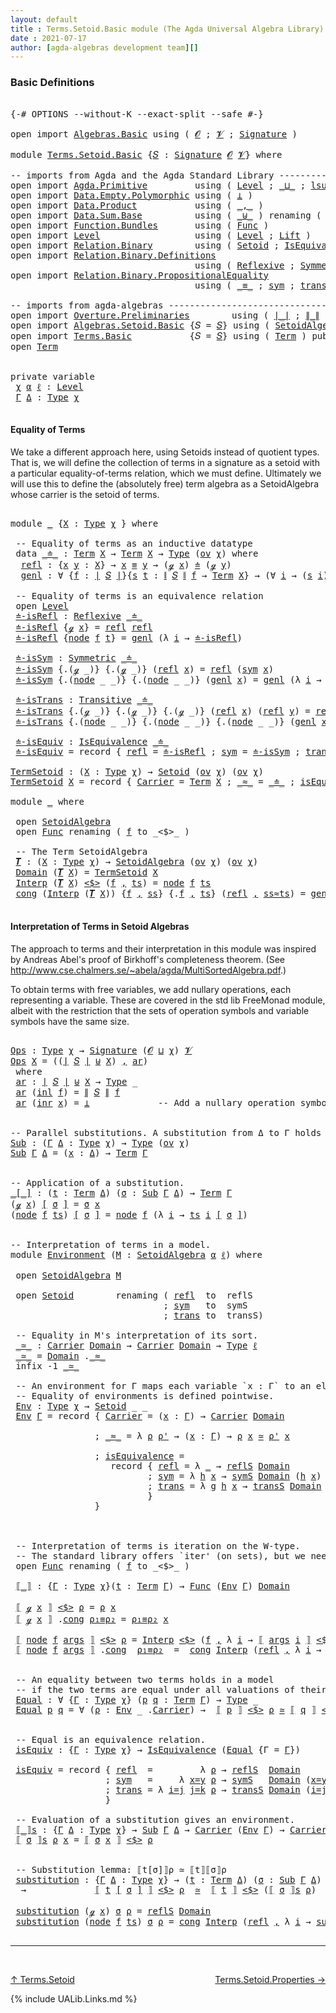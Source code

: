 ```yaml
---
layout: default
title : Terms.Setoid.Basic module (The Agda Universal Algebra Library)
date : 2021-07-17
author: [agda-algebras development team][]
---
```


### <a id="basic-definitions">Basic Definitions</a>

<pre class="Agda">

<a id="225" class="Symbol">{-#</a> <a id="229" class="Keyword">OPTIONS</a> <a id="237" class="Pragma">--without-K</a> <a id="249" class="Pragma">--exact-split</a> <a id="263" class="Pragma">--safe</a> <a id="270" class="Symbol">#-}</a>

<a id="275" class="Keyword">open</a> <a id="280" class="Keyword">import</a> <a id="287" href="Algebras.Basic.html" class="Module">Algebras.Basic</a> <a id="302" class="Keyword">using</a> <a id="308" class="Symbol">(</a> <a id="310" href="Algebras.Basic.html#1155" class="Generalizable">𝓞</a> <a id="312" class="Symbol">;</a> <a id="314" href="Algebras.Basic.html#1157" class="Generalizable">𝓥</a> <a id="316" class="Symbol">;</a> <a id="318" href="Algebras.Basic.html#3581" class="Function">Signature</a> <a id="328" class="Symbol">)</a>

<a id="331" class="Keyword">module</a> <a id="338" href="Terms.Setoid.Basic.html" class="Module">Terms.Setoid.Basic</a> <a id="357" class="Symbol">{</a><a id="358" href="Terms.Setoid.Basic.html#358" class="Bound">𝑆</a> <a id="360" class="Symbol">:</a> <a id="362" href="Algebras.Basic.html#3581" class="Function">Signature</a> <a id="372" href="Algebras.Basic.html#1155" class="Generalizable">𝓞</a> <a id="374" href="Algebras.Basic.html#1157" class="Generalizable">𝓥</a><a id="375" class="Symbol">}</a> <a id="377" class="Keyword">where</a>

<a id="384" class="Comment">-- imports from Agda and the Agda Standard Library -------------------------------------------</a>
<a id="479" class="Keyword">open</a> <a id="484" class="Keyword">import</a> <a id="491" href="Agda.Primitive.html" class="Module">Agda.Primitive</a>         <a id="514" class="Keyword">using</a> <a id="520" class="Symbol">(</a> <a id="522" href="Agda.Primitive.html#597" class="Postulate">Level</a> <a id="528" class="Symbol">;</a> <a id="530" href="Agda.Primitive.html#810" class="Primitive Operator">_⊔_</a> <a id="534" class="Symbol">;</a> <a id="536" href="Agda.Primitive.html#780" class="Primitive">lsuc</a> <a id="541" class="Symbol">)</a> <a id="543" class="Keyword">renaming</a> <a id="552" class="Symbol">(</a> <a id="554" href="Agda.Primitive.html#326" class="Primitive">Set</a> <a id="558" class="Symbol">to</a> <a id="561" class="Primitive">Type</a> <a id="566" class="Symbol">)</a>
<a id="568" class="Keyword">open</a> <a id="573" class="Keyword">import</a> <a id="580" href="Data.Empty.Polymorphic.html" class="Module">Data.Empty.Polymorphic</a> <a id="603" class="Keyword">using</a> <a id="609" class="Symbol">(</a> <a id="611" href="Data.Empty.Polymorphic.html#331" class="Function">⊥</a> <a id="613" class="Symbol">)</a>
<a id="615" class="Keyword">open</a> <a id="620" class="Keyword">import</a> <a id="627" href="Data.Product.html" class="Module">Data.Product</a>           <a id="650" class="Keyword">using</a> <a id="656" class="Symbol">(</a> <a id="658" href="Agda.Builtin.Sigma.html#236" class="InductiveConstructor Operator">_,_</a> <a id="662" class="Symbol">)</a>
<a id="664" class="Keyword">open</a> <a id="669" class="Keyword">import</a> <a id="676" href="Data.Sum.Base.html" class="Module">Data.Sum.Base</a>          <a id="699" class="Keyword">using</a> <a id="705" class="Symbol">(</a> <a id="707" href="Data.Sum.Base.html#734" class="Datatype Operator">_⊎_</a> <a id="711" class="Symbol">)</a> <a id="713" class="Keyword">renaming</a> <a id="722" class="Symbol">(</a> <a id="724" href="Data.Sum.Base.html#784" class="InductiveConstructor">inj₁</a> <a id="729" class="Symbol">to</a> <a id="732" class="InductiveConstructor">inl</a> <a id="736" class="Symbol">;</a> <a id="738" href="Data.Sum.Base.html#809" class="InductiveConstructor">inj₂</a> <a id="743" class="Symbol">to</a> <a id="746" class="InductiveConstructor">inr</a> <a id="750" class="Symbol">)</a>
<a id="752" class="Keyword">open</a> <a id="757" class="Keyword">import</a> <a id="764" href="Function.Bundles.html" class="Module">Function.Bundles</a>       <a id="787" class="Keyword">using</a> <a id="793" class="Symbol">(</a> <a id="795" href="Function.Bundles.html#1868" class="Record">Func</a> <a id="800" class="Symbol">)</a>
<a id="802" class="Keyword">open</a> <a id="807" class="Keyword">import</a> <a id="814" href="Level.html" class="Module">Level</a>                  <a id="837" class="Keyword">using</a> <a id="843" class="Symbol">(</a> <a id="845" href="Agda.Primitive.html#597" class="Postulate">Level</a> <a id="851" class="Symbol">;</a> <a id="853" href="Level.html#400" class="Record">Lift</a> <a id="858" class="Symbol">)</a>
<a id="860" class="Keyword">open</a> <a id="865" class="Keyword">import</a> <a id="872" href="Relation.Binary.html" class="Module">Relation.Binary</a>        <a id="895" class="Keyword">using</a> <a id="901" class="Symbol">(</a> <a id="903" href="Relation.Binary.Bundles.html#1009" class="Record">Setoid</a> <a id="910" class="Symbol">;</a> <a id="912" href="Relation.Binary.Structures.html#1522" class="Record">IsEquivalence</a> <a id="926" class="Symbol">)</a>
<a id="928" class="Keyword">open</a> <a id="933" class="Keyword">import</a> <a id="940" href="Relation.Binary.Definitions.html" class="Module">Relation.Binary.Definitions</a>
                                   <a id="1003" class="Keyword">using</a> <a id="1009" class="Symbol">(</a> <a id="1011" href="Relation.Binary.Definitions.html#1339" class="Function">Reflexive</a> <a id="1021" class="Symbol">;</a> <a id="1023" href="Relation.Binary.Definitions.html#1498" class="Function">Symmetric</a> <a id="1033" class="Symbol">;</a> <a id="1035" href="Relation.Binary.Definitions.html#1978" class="Function">Transitive</a> <a id="1046" class="Symbol">)</a>
<a id="1048" class="Keyword">open</a> <a id="1053" class="Keyword">import</a> <a id="1060" href="Relation.Binary.PropositionalEquality.html" class="Module">Relation.Binary.PropositionalEquality</a>
                                   <a id="1133" class="Keyword">using</a> <a id="1139" class="Symbol">(</a> <a id="1141" href="Agda.Builtin.Equality.html#151" class="Datatype Operator">_≡_</a> <a id="1145" class="Symbol">;</a> <a id="1147" href="Relation.Binary.PropositionalEquality.Core.html#1684" class="Function">sym</a> <a id="1151" class="Symbol">;</a> <a id="1153" href="Relation.Binary.PropositionalEquality.Core.html#1729" class="Function">trans</a> <a id="1159" class="Symbol">;</a> <a id="1161" href="Agda.Builtin.Equality.html#208" class="InductiveConstructor">refl</a> <a id="1166" class="Symbol">)</a>

<a id="1169" class="Comment">-- imports from agda-algebras --------------------------------------------------------------</a>
<a id="1262" class="Keyword">open</a> <a id="1267" class="Keyword">import</a> <a id="1274" href="Overture.Preliminaries.html" class="Module">Overture.Preliminaries</a>        <a id="1304" class="Keyword">using</a> <a id="1310" class="Symbol">(</a> <a id="1312" href="Overture.Preliminaries.html#4245" class="Function Operator">∣_∣</a> <a id="1316" class="Symbol">;</a> <a id="1318" href="Overture.Preliminaries.html#4283" class="Function Operator">∥_∥</a> <a id="1322" class="Symbol">)</a>
<a id="1324" class="Keyword">open</a> <a id="1329" class="Keyword">import</a> <a id="1336" href="Algebras.Setoid.Basic.html" class="Module">Algebras.Setoid.Basic</a> <a id="1358" class="Symbol">{</a><a id="1359" class="Argument">𝑆</a> <a id="1361" class="Symbol">=</a> <a id="1363" href="Terms.Setoid.Basic.html#358" class="Bound">𝑆</a><a id="1364" class="Symbol">}</a> <a id="1366" class="Keyword">using</a> <a id="1372" class="Symbol">(</a> <a id="1374" href="Algebras.Setoid.Basic.html#3276" class="Record">SetoidAlgebra</a> <a id="1388" class="Symbol">;</a> <a id="1390" href="Algebras.Setoid.Basic.html#1209" class="Function">ov</a> <a id="1393" class="Symbol">)</a>
<a id="1395" class="Keyword">open</a> <a id="1400" class="Keyword">import</a> <a id="1407" href="Terms.Basic.html" class="Module">Terms.Basic</a>           <a id="1429" class="Symbol">{</a><a id="1430" class="Argument">𝑆</a> <a id="1432" class="Symbol">=</a> <a id="1434" href="Terms.Setoid.Basic.html#358" class="Bound">𝑆</a><a id="1435" class="Symbol">}</a> <a id="1437" class="Keyword">using</a> <a id="1443" class="Symbol">(</a> <a id="1445" href="Terms.Basic.html#1853" class="Datatype">Term</a> <a id="1450" class="Symbol">)</a> <a id="1452" class="Keyword">public</a>
<a id="1459" class="Keyword">open</a> <a id="1464" href="Terms.Basic.html#1853" class="Module">Term</a>


<a id="1471" class="Keyword">private</a> <a id="1479" class="Keyword">variable</a>
 <a id="1489" href="Terms.Setoid.Basic.html#1489" class="Generalizable">χ</a> <a id="1491" href="Terms.Setoid.Basic.html#1491" class="Generalizable">α</a> <a id="1493" href="Terms.Setoid.Basic.html#1493" class="Generalizable">ℓ</a> <a id="1495" class="Symbol">:</a> <a id="1497" href="Agda.Primitive.html#597" class="Postulate">Level</a>
 <a id="1504" href="Terms.Setoid.Basic.html#1504" class="Generalizable">Γ</a> <a id="1506" href="Terms.Setoid.Basic.html#1506" class="Generalizable">Δ</a> <a id="1508" class="Symbol">:</a> <a id="1510" href="Terms.Setoid.Basic.html#561" class="Primitive">Type</a> <a id="1515" href="Terms.Setoid.Basic.html#1489" class="Generalizable">χ</a>

</pre>


#### <a id="equality-of-terms">Equality of Terms</a>

We take a different approach here, using Setoids instead of quotient types.
That is, we will define the collection of terms in a signature as a setoid
with a particular equality-of-terms relation, which we must define.
Ultimately we will use this to define the (absolutely free) term algebra
as a SetoidAlgebra whose carrier is the setoid of terms.

<pre class="Agda">

<a id="1949" class="Keyword">module</a> <a id="1956" href="Terms.Setoid.Basic.html#1956" class="Module">_</a> <a id="1958" class="Symbol">{</a><a id="1959" href="Terms.Setoid.Basic.html#1959" class="Bound">X</a> <a id="1961" class="Symbol">:</a> <a id="1963" href="Terms.Setoid.Basic.html#561" class="Primitive">Type</a> <a id="1968" href="Terms.Setoid.Basic.html#1489" class="Generalizable">χ</a> <a id="1970" class="Symbol">}</a> <a id="1972" class="Keyword">where</a>

 <a id="1980" class="Comment">-- Equality of terms as an inductive datatype</a>
 <a id="2027" class="Keyword">data</a> <a id="2032" href="Terms.Setoid.Basic.html#2032" class="Datatype Operator">_≐_</a> <a id="2036" class="Symbol">:</a> <a id="2038" href="Terms.Basic.html#1853" class="Datatype">Term</a> <a id="2043" href="Terms.Setoid.Basic.html#1959" class="Bound">X</a> <a id="2045" class="Symbol">→</a> <a id="2047" href="Terms.Basic.html#1853" class="Datatype">Term</a> <a id="2052" href="Terms.Setoid.Basic.html#1959" class="Bound">X</a> <a id="2054" class="Symbol">→</a> <a id="2056" href="Terms.Setoid.Basic.html#561" class="Primitive">Type</a> <a id="2061" class="Symbol">(</a><a id="2062" href="Algebras.Setoid.Basic.html#1209" class="Function">ov</a> <a id="2065" href="Terms.Setoid.Basic.html#1968" class="Bound">χ</a><a id="2066" class="Symbol">)</a> <a id="2068" class="Keyword">where</a>
  <a id="2076" href="Terms.Setoid.Basic.html#2076" class="InductiveConstructor">refl</a> <a id="2081" class="Symbol">:</a> <a id="2083" class="Symbol">{</a><a id="2084" href="Terms.Setoid.Basic.html#2084" class="Bound">x</a> <a id="2086" href="Terms.Setoid.Basic.html#2086" class="Bound">y</a> <a id="2088" class="Symbol">:</a> <a id="2090" href="Terms.Setoid.Basic.html#1959" class="Bound">X</a><a id="2091" class="Symbol">}</a> <a id="2093" class="Symbol">→</a> <a id="2095" href="Terms.Setoid.Basic.html#2084" class="Bound">x</a> <a id="2097" href="Agda.Builtin.Equality.html#151" class="Datatype Operator">≡</a> <a id="2099" href="Terms.Setoid.Basic.html#2086" class="Bound">y</a> <a id="2101" class="Symbol">→</a> <a id="2103" class="Symbol">(</a><a id="2104" href="Terms.Basic.html#1894" class="InductiveConstructor">ℊ</a> <a id="2106" href="Terms.Setoid.Basic.html#2084" class="Bound">x</a><a id="2107" class="Symbol">)</a> <a id="2109" href="Terms.Setoid.Basic.html#2032" class="Datatype Operator">≐</a> <a id="2111" class="Symbol">(</a><a id="2112" href="Terms.Basic.html#1894" class="InductiveConstructor">ℊ</a> <a id="2114" href="Terms.Setoid.Basic.html#2086" class="Bound">y</a><a id="2115" class="Symbol">)</a>
  <a id="2119" href="Terms.Setoid.Basic.html#2119" class="InductiveConstructor">genl</a> <a id="2124" class="Symbol">:</a> <a id="2126" class="Symbol">∀</a> <a id="2128" class="Symbol">{</a><a id="2129" href="Terms.Setoid.Basic.html#2129" class="Bound">f</a> <a id="2131" class="Symbol">:</a> <a id="2133" href="Overture.Preliminaries.html#4245" class="Function Operator">∣</a> <a id="2135" href="Terms.Setoid.Basic.html#358" class="Bound">𝑆</a> <a id="2137" href="Overture.Preliminaries.html#4245" class="Function Operator">∣</a><a id="2138" class="Symbol">}{</a><a id="2140" href="Terms.Setoid.Basic.html#2140" class="Bound">s</a> <a id="2142" href="Terms.Setoid.Basic.html#2142" class="Bound">t</a> <a id="2144" class="Symbol">:</a> <a id="2146" href="Overture.Preliminaries.html#4283" class="Function Operator">∥</a> <a id="2148" href="Terms.Setoid.Basic.html#358" class="Bound">𝑆</a> <a id="2150" href="Overture.Preliminaries.html#4283" class="Function Operator">∥</a> <a id="2152" href="Terms.Setoid.Basic.html#2129" class="Bound">f</a> <a id="2154" class="Symbol">→</a> <a id="2156" href="Terms.Basic.html#1853" class="Datatype">Term</a> <a id="2161" href="Terms.Setoid.Basic.html#1959" class="Bound">X</a><a id="2162" class="Symbol">}</a> <a id="2164" class="Symbol">→</a> <a id="2166" class="Symbol">(∀</a> <a id="2169" href="Terms.Setoid.Basic.html#2169" class="Bound">i</a> <a id="2171" class="Symbol">→</a> <a id="2173" class="Symbol">(</a><a id="2174" href="Terms.Setoid.Basic.html#2140" class="Bound">s</a> <a id="2176" href="Terms.Setoid.Basic.html#2169" class="Bound">i</a><a id="2177" class="Symbol">)</a> <a id="2179" href="Terms.Setoid.Basic.html#2032" class="Datatype Operator">≐</a> <a id="2181" class="Symbol">(</a><a id="2182" href="Terms.Setoid.Basic.html#2142" class="Bound">t</a> <a id="2184" href="Terms.Setoid.Basic.html#2169" class="Bound">i</a><a id="2185" class="Symbol">))</a> <a id="2188" class="Symbol">→</a> <a id="2190" class="Symbol">(</a><a id="2191" href="Terms.Basic.html#1936" class="InductiveConstructor">node</a> <a id="2196" href="Terms.Setoid.Basic.html#2129" class="Bound">f</a> <a id="2198" href="Terms.Setoid.Basic.html#2140" class="Bound">s</a><a id="2199" class="Symbol">)</a> <a id="2201" href="Terms.Setoid.Basic.html#2032" class="Datatype Operator">≐</a> <a id="2203" class="Symbol">(</a><a id="2204" href="Terms.Basic.html#1936" class="InductiveConstructor">node</a> <a id="2209" href="Terms.Setoid.Basic.html#2129" class="Bound">f</a> <a id="2211" href="Terms.Setoid.Basic.html#2142" class="Bound">t</a><a id="2212" class="Symbol">)</a>

 <a id="2216" class="Comment">-- Equality of terms is an equivalence relation</a>
 <a id="2265" class="Keyword">open</a> <a id="2270" href="Level.html" class="Module">Level</a>
 <a id="2277" href="Terms.Setoid.Basic.html#2277" class="Function">≐-isRefl</a> <a id="2286" class="Symbol">:</a> <a id="2288" href="Relation.Binary.Definitions.html#1339" class="Function">Reflexive</a> <a id="2298" href="Terms.Setoid.Basic.html#2032" class="Datatype Operator">_≐_</a>
 <a id="2303" href="Terms.Setoid.Basic.html#2277" class="Function">≐-isRefl</a> <a id="2312" class="Symbol">{</a><a id="2313" href="Terms.Basic.html#1894" class="InductiveConstructor">ℊ</a> <a id="2315" href="Terms.Setoid.Basic.html#2315" class="Bound">x</a><a id="2316" class="Symbol">}</a> <a id="2318" class="Symbol">=</a> <a id="2320" href="Terms.Setoid.Basic.html#2076" class="InductiveConstructor">refl</a> <a id="2325" href="Agda.Builtin.Equality.html#208" class="InductiveConstructor">refl</a>
 <a id="2331" href="Terms.Setoid.Basic.html#2277" class="Function">≐-isRefl</a> <a id="2340" class="Symbol">{</a><a id="2341" href="Terms.Basic.html#1936" class="InductiveConstructor">node</a> <a id="2346" href="Terms.Setoid.Basic.html#2346" class="Bound">f</a> <a id="2348" href="Terms.Setoid.Basic.html#2348" class="Bound">t</a><a id="2349" class="Symbol">}</a> <a id="2351" class="Symbol">=</a> <a id="2353" href="Terms.Setoid.Basic.html#2119" class="InductiveConstructor">genl</a> <a id="2358" class="Symbol">(λ</a> <a id="2361" href="Terms.Setoid.Basic.html#2361" class="Bound">i</a> <a id="2363" class="Symbol">→</a> <a id="2365" href="Terms.Setoid.Basic.html#2277" class="Function">≐-isRefl</a><a id="2373" class="Symbol">)</a>

 <a id="2377" href="Terms.Setoid.Basic.html#2377" class="Function">≐-isSym</a> <a id="2385" class="Symbol">:</a> <a id="2387" href="Relation.Binary.Definitions.html#1498" class="Function">Symmetric</a> <a id="2397" href="Terms.Setoid.Basic.html#2032" class="Datatype Operator">_≐_</a>
 <a id="2402" href="Terms.Setoid.Basic.html#2377" class="Function">≐-isSym</a> <a id="2410" class="Symbol">{</a><a id="2411" class="DottedPattern Symbol">.(</a><a id="2413" href="Terms.Basic.html#1894" class="DottedPattern InductiveConstructor">ℊ</a> <a id="2415" class="DottedPattern Symbol">_)</a><a id="2417" class="Symbol">}</a> <a id="2419" class="Symbol">{</a><a id="2420" class="DottedPattern Symbol">.(</a><a id="2422" href="Terms.Basic.html#1894" class="DottedPattern InductiveConstructor">ℊ</a> <a id="2424" class="DottedPattern Symbol">_)</a><a id="2426" class="Symbol">}</a> <a id="2428" class="Symbol">(</a><a id="2429" href="Terms.Setoid.Basic.html#2076" class="InductiveConstructor">refl</a> <a id="2434" href="Terms.Setoid.Basic.html#2434" class="Bound">x</a><a id="2435" class="Symbol">)</a> <a id="2437" class="Symbol">=</a> <a id="2439" href="Terms.Setoid.Basic.html#2076" class="InductiveConstructor">refl</a> <a id="2444" class="Symbol">(</a><a id="2445" href="Relation.Binary.PropositionalEquality.Core.html#1684" class="Function">sym</a> <a id="2449" href="Terms.Setoid.Basic.html#2434" class="Bound">x</a><a id="2450" class="Symbol">)</a>
 <a id="2453" href="Terms.Setoid.Basic.html#2377" class="Function">≐-isSym</a> <a id="2461" class="Symbol">{</a><a id="2462" class="DottedPattern Symbol">.(</a><a id="2464" href="Terms.Basic.html#1936" class="DottedPattern InductiveConstructor">node</a> <a id="2469" class="DottedPattern Symbol">_</a> <a id="2471" class="DottedPattern Symbol">_)</a><a id="2473" class="Symbol">}</a> <a id="2475" class="Symbol">{</a><a id="2476" class="DottedPattern Symbol">.(</a><a id="2478" href="Terms.Basic.html#1936" class="DottedPattern InductiveConstructor">node</a> <a id="2483" class="DottedPattern Symbol">_</a> <a id="2485" class="DottedPattern Symbol">_)</a><a id="2487" class="Symbol">}</a> <a id="2489" class="Symbol">(</a><a id="2490" href="Terms.Setoid.Basic.html#2119" class="InductiveConstructor">genl</a> <a id="2495" href="Terms.Setoid.Basic.html#2495" class="Bound">x</a><a id="2496" class="Symbol">)</a> <a id="2498" class="Symbol">=</a> <a id="2500" href="Terms.Setoid.Basic.html#2119" class="InductiveConstructor">genl</a> <a id="2505" class="Symbol">(λ</a> <a id="2508" href="Terms.Setoid.Basic.html#2508" class="Bound">i</a> <a id="2510" class="Symbol">→</a> <a id="2512" href="Terms.Setoid.Basic.html#2377" class="Function">≐-isSym</a> <a id="2520" class="Symbol">(</a><a id="2521" href="Terms.Setoid.Basic.html#2495" class="Bound">x</a> <a id="2523" href="Terms.Setoid.Basic.html#2508" class="Bound">i</a><a id="2524" class="Symbol">))</a>

 <a id="2529" href="Terms.Setoid.Basic.html#2529" class="Function">≐-isTrans</a> <a id="2539" class="Symbol">:</a> <a id="2541" href="Relation.Binary.Definitions.html#1978" class="Function">Transitive</a> <a id="2552" href="Terms.Setoid.Basic.html#2032" class="Datatype Operator">_≐_</a>
 <a id="2557" href="Terms.Setoid.Basic.html#2529" class="Function">≐-isTrans</a> <a id="2567" class="Symbol">{</a><a id="2568" class="DottedPattern Symbol">.(</a><a id="2570" href="Terms.Basic.html#1894" class="DottedPattern InductiveConstructor">ℊ</a> <a id="2572" class="DottedPattern Symbol">_)</a><a id="2574" class="Symbol">}</a> <a id="2576" class="Symbol">{</a><a id="2577" class="DottedPattern Symbol">.(</a><a id="2579" href="Terms.Basic.html#1894" class="DottedPattern InductiveConstructor">ℊ</a> <a id="2581" class="DottedPattern Symbol">_)</a><a id="2583" class="Symbol">}</a> <a id="2585" class="Symbol">{</a><a id="2586" class="DottedPattern Symbol">.(</a><a id="2588" href="Terms.Basic.html#1894" class="DottedPattern InductiveConstructor">ℊ</a> <a id="2590" class="DottedPattern Symbol">_)</a><a id="2592" class="Symbol">}</a> <a id="2594" class="Symbol">(</a><a id="2595" href="Terms.Setoid.Basic.html#2076" class="InductiveConstructor">refl</a> <a id="2600" href="Terms.Setoid.Basic.html#2600" class="Bound">x</a><a id="2601" class="Symbol">)</a> <a id="2603" class="Symbol">(</a><a id="2604" href="Terms.Setoid.Basic.html#2076" class="InductiveConstructor">refl</a> <a id="2609" href="Terms.Setoid.Basic.html#2609" class="Bound">y</a><a id="2610" class="Symbol">)</a> <a id="2612" class="Symbol">=</a> <a id="2614" href="Terms.Setoid.Basic.html#2076" class="InductiveConstructor">refl</a> <a id="2619" class="Symbol">(</a><a id="2620" href="Relation.Binary.PropositionalEquality.Core.html#1729" class="Function">trans</a> <a id="2626" href="Terms.Setoid.Basic.html#2600" class="Bound">x</a> <a id="2628" href="Terms.Setoid.Basic.html#2609" class="Bound">y</a><a id="2629" class="Symbol">)</a>
 <a id="2632" href="Terms.Setoid.Basic.html#2529" class="Function">≐-isTrans</a> <a id="2642" class="Symbol">{</a><a id="2643" class="DottedPattern Symbol">.(</a><a id="2645" href="Terms.Basic.html#1936" class="DottedPattern InductiveConstructor">node</a> <a id="2650" class="DottedPattern Symbol">_</a> <a id="2652" class="DottedPattern Symbol">_)</a><a id="2654" class="Symbol">}</a> <a id="2656" class="Symbol">{</a><a id="2657" class="DottedPattern Symbol">.(</a><a id="2659" href="Terms.Basic.html#1936" class="DottedPattern InductiveConstructor">node</a> <a id="2664" class="DottedPattern Symbol">_</a> <a id="2666" class="DottedPattern Symbol">_)</a><a id="2668" class="Symbol">}</a> <a id="2670" class="Symbol">{</a><a id="2671" class="DottedPattern Symbol">.(</a><a id="2673" href="Terms.Basic.html#1936" class="DottedPattern InductiveConstructor">node</a> <a id="2678" class="DottedPattern Symbol">_</a> <a id="2680" class="DottedPattern Symbol">_)</a><a id="2682" class="Symbol">}</a> <a id="2684" class="Symbol">(</a><a id="2685" href="Terms.Setoid.Basic.html#2119" class="InductiveConstructor">genl</a> <a id="2690" href="Terms.Setoid.Basic.html#2690" class="Bound">x</a><a id="2691" class="Symbol">)</a> <a id="2693" class="Symbol">(</a><a id="2694" href="Terms.Setoid.Basic.html#2119" class="InductiveConstructor">genl</a> <a id="2699" href="Terms.Setoid.Basic.html#2699" class="Bound">y</a><a id="2700" class="Symbol">)</a> <a id="2702" class="Symbol">=</a> <a id="2704" href="Terms.Setoid.Basic.html#2119" class="InductiveConstructor">genl</a> <a id="2709" class="Symbol">(λ</a> <a id="2712" href="Terms.Setoid.Basic.html#2712" class="Bound">i</a> <a id="2714" class="Symbol">→</a> <a id="2716" href="Terms.Setoid.Basic.html#2529" class="Function">≐-isTrans</a> <a id="2726" class="Symbol">(</a><a id="2727" href="Terms.Setoid.Basic.html#2690" class="Bound">x</a> <a id="2729" href="Terms.Setoid.Basic.html#2712" class="Bound">i</a><a id="2730" class="Symbol">)</a> <a id="2732" class="Symbol">(</a><a id="2733" href="Terms.Setoid.Basic.html#2699" class="Bound">y</a> <a id="2735" href="Terms.Setoid.Basic.html#2712" class="Bound">i</a><a id="2736" class="Symbol">))</a>

 <a id="2741" href="Terms.Setoid.Basic.html#2741" class="Function">≐-isEquiv</a> <a id="2751" class="Symbol">:</a> <a id="2753" href="Relation.Binary.Structures.html#1522" class="Record">IsEquivalence</a> <a id="2767" href="Terms.Setoid.Basic.html#2032" class="Datatype Operator">_≐_</a>
 <a id="2772" href="Terms.Setoid.Basic.html#2741" class="Function">≐-isEquiv</a> <a id="2782" class="Symbol">=</a> <a id="2784" class="Keyword">record</a> <a id="2791" class="Symbol">{</a> <a id="2793" href="Relation.Binary.Structures.html#1568" class="Field">refl</a> <a id="2798" class="Symbol">=</a> <a id="2800" href="Terms.Setoid.Basic.html#2277" class="Function">≐-isRefl</a> <a id="2809" class="Symbol">;</a> <a id="2811" href="Relation.Binary.Structures.html#1594" class="Field">sym</a> <a id="2815" class="Symbol">=</a> <a id="2817" href="Terms.Setoid.Basic.html#2377" class="Function">≐-isSym</a> <a id="2825" class="Symbol">;</a> <a id="2827" href="Relation.Binary.Structures.html#1620" class="Field">trans</a> <a id="2833" class="Symbol">=</a> <a id="2835" href="Terms.Setoid.Basic.html#2529" class="Function">≐-isTrans</a> <a id="2845" class="Symbol">}</a>

<a id="TermSetoid"></a><a id="2848" href="Terms.Setoid.Basic.html#2848" class="Function">TermSetoid</a> <a id="2859" class="Symbol">:</a> <a id="2861" class="Symbol">(</a><a id="2862" href="Terms.Setoid.Basic.html#2862" class="Bound">X</a> <a id="2864" class="Symbol">:</a> <a id="2866" href="Terms.Setoid.Basic.html#561" class="Primitive">Type</a> <a id="2871" href="Terms.Setoid.Basic.html#1489" class="Generalizable">χ</a><a id="2872" class="Symbol">)</a> <a id="2874" class="Symbol">→</a> <a id="2876" href="Relation.Binary.Bundles.html#1009" class="Record">Setoid</a> <a id="2883" class="Symbol">(</a><a id="2884" href="Algebras.Setoid.Basic.html#1209" class="Function">ov</a> <a id="2887" href="Terms.Setoid.Basic.html#1489" class="Generalizable">χ</a><a id="2888" class="Symbol">)</a> <a id="2890" class="Symbol">(</a><a id="2891" href="Algebras.Setoid.Basic.html#1209" class="Function">ov</a> <a id="2894" href="Terms.Setoid.Basic.html#1489" class="Generalizable">χ</a><a id="2895" class="Symbol">)</a>
<a id="2897" href="Terms.Setoid.Basic.html#2848" class="Function">TermSetoid</a> <a id="2908" href="Terms.Setoid.Basic.html#2908" class="Bound">X</a> <a id="2910" class="Symbol">=</a> <a id="2912" class="Keyword">record</a> <a id="2919" class="Symbol">{</a> <a id="2921" href="Relation.Binary.Bundles.html#1072" class="Field">Carrier</a> <a id="2929" class="Symbol">=</a> <a id="2931" href="Terms.Basic.html#1853" class="Datatype">Term</a> <a id="2936" href="Terms.Setoid.Basic.html#2908" class="Bound">X</a> <a id="2938" class="Symbol">;</a> <a id="2940" href="Relation.Binary.Bundles.html#1098" class="Field Operator">_≈_</a> <a id="2944" class="Symbol">=</a> <a id="2946" href="Terms.Setoid.Basic.html#2032" class="Datatype Operator">_≐_</a> <a id="2950" class="Symbol">;</a> <a id="2952" href="Relation.Binary.Bundles.html#1132" class="Field">isEquivalence</a> <a id="2966" class="Symbol">=</a> <a id="2968" href="Terms.Setoid.Basic.html#2741" class="Function">≐-isEquiv</a> <a id="2978" class="Symbol">}</a>

<a id="2981" class="Keyword">module</a> <a id="2988" href="Terms.Setoid.Basic.html#2988" class="Module">_</a> <a id="2990" class="Keyword">where</a>

 <a id="2998" class="Keyword">open</a> <a id="3003" href="Algebras.Setoid.Basic.html#3276" class="Module">SetoidAlgebra</a>
 <a id="3018" class="Keyword">open</a> <a id="3023" href="Function.Bundles.html#1868" class="Module">Func</a> <a id="3028" class="Keyword">renaming</a> <a id="3037" class="Symbol">(</a> <a id="3039" href="Function.Bundles.html#1919" class="Field">f</a> <a id="3041" class="Symbol">to</a> <a id="3044" class="Field">_&lt;$&gt;_</a> <a id="3050" class="Symbol">)</a>

 <a id="3054" class="Comment">-- The Term SetoidAlgebra</a>
 <a id="3081" href="Terms.Setoid.Basic.html#3081" class="Function">𝑻</a> <a id="3083" class="Symbol">:</a> <a id="3085" class="Symbol">(</a><a id="3086" href="Terms.Setoid.Basic.html#3086" class="Bound">X</a> <a id="3088" class="Symbol">:</a> <a id="3090" href="Terms.Setoid.Basic.html#561" class="Primitive">Type</a> <a id="3095" href="Terms.Setoid.Basic.html#1489" class="Generalizable">χ</a><a id="3096" class="Symbol">)</a> <a id="3098" class="Symbol">→</a> <a id="3100" href="Algebras.Setoid.Basic.html#3276" class="Record">SetoidAlgebra</a> <a id="3114" class="Symbol">(</a><a id="3115" href="Algebras.Setoid.Basic.html#1209" class="Function">ov</a> <a id="3118" href="Terms.Setoid.Basic.html#1489" class="Generalizable">χ</a><a id="3119" class="Symbol">)</a> <a id="3121" class="Symbol">(</a><a id="3122" href="Algebras.Setoid.Basic.html#1209" class="Function">ov</a> <a id="3125" href="Terms.Setoid.Basic.html#1489" class="Generalizable">χ</a><a id="3126" class="Symbol">)</a>
 <a id="3129" href="Algebras.Setoid.Basic.html#3342" class="Field">Domain</a> <a id="3136" class="Symbol">(</a><a id="3137" href="Terms.Setoid.Basic.html#3081" class="Function">𝑻</a> <a id="3139" href="Terms.Setoid.Basic.html#3139" class="Bound">X</a><a id="3140" class="Symbol">)</a> <a id="3142" class="Symbol">=</a> <a id="3144" href="Terms.Setoid.Basic.html#2848" class="Function">TermSetoid</a> <a id="3155" href="Terms.Setoid.Basic.html#3139" class="Bound">X</a>
 <a id="3158" href="Algebras.Setoid.Basic.html#3366" class="Field">Interp</a> <a id="3165" class="Symbol">(</a><a id="3166" href="Terms.Setoid.Basic.html#3081" class="Function">𝑻</a> <a id="3168" href="Terms.Setoid.Basic.html#3168" class="Bound">X</a><a id="3169" class="Symbol">)</a> <a id="3171" href="Terms.Setoid.Basic.html#3044" class="Field Operator">&lt;$&gt;</a> <a id="3175" class="Symbol">(</a><a id="3176" href="Terms.Setoid.Basic.html#3176" class="Bound">f</a> <a id="3178" href="Agda.Builtin.Sigma.html#236" class="InductiveConstructor Operator">,</a> <a id="3180" href="Terms.Setoid.Basic.html#3180" class="Bound">ts</a><a id="3182" class="Symbol">)</a> <a id="3184" class="Symbol">=</a> <a id="3186" href="Terms.Basic.html#1936" class="InductiveConstructor">node</a> <a id="3191" href="Terms.Setoid.Basic.html#3176" class="Bound">f</a> <a id="3193" href="Terms.Setoid.Basic.html#3180" class="Bound">ts</a>
 <a id="3197" href="Function.Bundles.html#1938" class="Field">cong</a> <a id="3202" class="Symbol">(</a><a id="3203" href="Algebras.Setoid.Basic.html#3366" class="Field">Interp</a> <a id="3210" class="Symbol">(</a><a id="3211" href="Terms.Setoid.Basic.html#3081" class="Function">𝑻</a> <a id="3213" href="Terms.Setoid.Basic.html#3213" class="Bound">X</a><a id="3214" class="Symbol">))</a> <a id="3217" class="Symbol">{</a><a id="3218" href="Terms.Setoid.Basic.html#3218" class="Bound">f</a> <a id="3220" href="Agda.Builtin.Sigma.html#236" class="InductiveConstructor Operator">,</a> <a id="3222" href="Terms.Setoid.Basic.html#3222" class="Bound">ss</a><a id="3224" class="Symbol">}</a> <a id="3226" class="Symbol">{</a><a id="3227" class="DottedPattern Symbol">.</a><a id="3228" href="Terms.Setoid.Basic.html#3218" class="DottedPattern Bound">f</a> <a id="3230" href="Agda.Builtin.Sigma.html#236" class="InductiveConstructor Operator">,</a> <a id="3232" href="Terms.Setoid.Basic.html#3232" class="Bound">ts</a><a id="3234" class="Symbol">}</a> <a id="3236" class="Symbol">(</a><a id="3237" href="Agda.Builtin.Equality.html#208" class="InductiveConstructor">refl</a> <a id="3242" href="Agda.Builtin.Sigma.html#236" class="InductiveConstructor Operator">,</a> <a id="3244" href="Terms.Setoid.Basic.html#3244" class="Bound">ss≈ts</a><a id="3249" class="Symbol">)</a> <a id="3251" class="Symbol">=</a> <a id="3253" href="Terms.Setoid.Basic.html#2119" class="InductiveConstructor">genl</a> <a id="3258" href="Terms.Setoid.Basic.html#3244" class="Bound">ss≈ts</a>

</pre>


#### <a id="interpretation-of-terms-in-setoid-algebras">Interpretation of Terms in Setoid Algebras</a>

The approach to terms and their interpretation in this module was inspired by
Andreas Abel's proof of Birkhoff's completeness theorem.
(See http://www.cse.chalmers.se/~abela/agda/MultiSortedAlgebra.pdf.)

To obtain terms with free variables, we add nullary operations, each representing a variable.
These are covered in the std lib FreeMonad module, albeit with the restriction that the sets of
operation symbols and variable symbols have the same size.

<pre class="Agda">

<a id="Ops"></a><a id="3851" href="Terms.Setoid.Basic.html#3851" class="Function">Ops</a> <a id="3855" class="Symbol">:</a> <a id="3857" href="Terms.Setoid.Basic.html#561" class="Primitive">Type</a> <a id="3862" href="Terms.Setoid.Basic.html#1489" class="Generalizable">χ</a> <a id="3864" class="Symbol">→</a> <a id="3866" href="Algebras.Basic.html#3581" class="Function">Signature</a> <a id="3876" class="Symbol">(</a><a id="3877" href="Terms.Setoid.Basic.html#372" class="Bound">𝓞</a> <a id="3879" href="Agda.Primitive.html#810" class="Primitive Operator">⊔</a> <a id="3881" href="Terms.Setoid.Basic.html#1489" class="Generalizable">χ</a><a id="3882" class="Symbol">)</a> <a id="3884" href="Terms.Setoid.Basic.html#374" class="Bound">𝓥</a>
<a id="3886" href="Terms.Setoid.Basic.html#3851" class="Function">Ops</a> <a id="3890" href="Terms.Setoid.Basic.html#3890" class="Bound">X</a> <a id="3892" class="Symbol">=</a> <a id="3894" class="Symbol">((</a><a id="3896" href="Overture.Preliminaries.html#4245" class="Function Operator">∣</a> <a id="3898" href="Terms.Setoid.Basic.html#358" class="Bound">𝑆</a> <a id="3900" href="Overture.Preliminaries.html#4245" class="Function Operator">∣</a> <a id="3902" href="Data.Sum.Base.html#734" class="Datatype Operator">⊎</a> <a id="3904" href="Terms.Setoid.Basic.html#3890" class="Bound">X</a><a id="3905" class="Symbol">)</a> <a id="3907" href="Agda.Builtin.Sigma.html#236" class="InductiveConstructor Operator">,</a> <a id="3909" href="Terms.Setoid.Basic.html#3921" class="Function">ar</a><a id="3911" class="Symbol">)</a>
 <a id="3914" class="Keyword">where</a>
 <a id="3921" href="Terms.Setoid.Basic.html#3921" class="Function">ar</a> <a id="3924" class="Symbol">:</a> <a id="3926" href="Overture.Preliminaries.html#4245" class="Function Operator">∣</a> <a id="3928" href="Terms.Setoid.Basic.html#358" class="Bound">𝑆</a> <a id="3930" href="Overture.Preliminaries.html#4245" class="Function Operator">∣</a> <a id="3932" href="Data.Sum.Base.html#734" class="Datatype Operator">⊎</a> <a id="3934" href="Terms.Setoid.Basic.html#3890" class="Bound">X</a> <a id="3936" class="Symbol">→</a> <a id="3938" href="Terms.Setoid.Basic.html#561" class="Primitive">Type</a> <a id="3943" class="Symbol">_</a>
 <a id="3946" href="Terms.Setoid.Basic.html#3921" class="Function">ar</a> <a id="3949" class="Symbol">(</a><a id="3950" href="Terms.Setoid.Basic.html#732" class="InductiveConstructor">inl</a> <a id="3954" href="Terms.Setoid.Basic.html#3954" class="Bound">f</a><a id="3955" class="Symbol">)</a> <a id="3957" class="Symbol">=</a> <a id="3959" href="Overture.Preliminaries.html#4283" class="Function Operator">∥</a> <a id="3961" href="Terms.Setoid.Basic.html#358" class="Bound">𝑆</a> <a id="3963" href="Overture.Preliminaries.html#4283" class="Function Operator">∥</a> <a id="3965" href="Terms.Setoid.Basic.html#3954" class="Bound">f</a>
 <a id="3968" href="Terms.Setoid.Basic.html#3921" class="Function">ar</a> <a id="3971" class="Symbol">(</a><a id="3972" href="Terms.Setoid.Basic.html#746" class="InductiveConstructor">inr</a> <a id="3976" href="Terms.Setoid.Basic.html#3976" class="Bound">x</a><a id="3977" class="Symbol">)</a> <a id="3979" class="Symbol">=</a> <a id="3981" href="Data.Empty.Polymorphic.html#331" class="Function">⊥</a>             <a id="3995" class="Comment">-- Add a nullary operation symbol for each variable symbol.</a>


<a id="4057" class="Comment">-- Parallel substitutions. A substitution from Δ to Γ holds a term in Γ for each variable in Δ.</a>
<a id="Sub"></a><a id="4153" href="Terms.Setoid.Basic.html#4153" class="Function">Sub</a> <a id="4157" class="Symbol">:</a> <a id="4159" class="Symbol">(</a><a id="4160" href="Terms.Setoid.Basic.html#4160" class="Bound">Γ</a> <a id="4162" href="Terms.Setoid.Basic.html#4162" class="Bound">Δ</a> <a id="4164" class="Symbol">:</a> <a id="4166" href="Terms.Setoid.Basic.html#561" class="Primitive">Type</a> <a id="4171" href="Terms.Setoid.Basic.html#1489" class="Generalizable">χ</a><a id="4172" class="Symbol">)</a> <a id="4174" class="Symbol">→</a> <a id="4176" href="Terms.Setoid.Basic.html#561" class="Primitive">Type</a> <a id="4181" class="Symbol">(</a><a id="4182" href="Algebras.Setoid.Basic.html#1209" class="Function">ov</a> <a id="4185" href="Terms.Setoid.Basic.html#1489" class="Generalizable">χ</a><a id="4186" class="Symbol">)</a>
<a id="4188" href="Terms.Setoid.Basic.html#4153" class="Function">Sub</a> <a id="4192" href="Terms.Setoid.Basic.html#4192" class="Bound">Γ</a> <a id="4194" href="Terms.Setoid.Basic.html#4194" class="Bound">Δ</a> <a id="4196" class="Symbol">=</a> <a id="4198" class="Symbol">(</a><a id="4199" href="Terms.Setoid.Basic.html#4199" class="Bound">x</a> <a id="4201" class="Symbol">:</a> <a id="4203" href="Terms.Setoid.Basic.html#4194" class="Bound">Δ</a><a id="4204" class="Symbol">)</a> <a id="4206" class="Symbol">→</a> <a id="4208" href="Terms.Basic.html#1853" class="Datatype">Term</a> <a id="4213" href="Terms.Setoid.Basic.html#4192" class="Bound">Γ</a>


<a id="4217" class="Comment">-- Application of a substitution.</a>
<a id="_[_]"></a><a id="4251" href="Terms.Setoid.Basic.html#4251" class="Function Operator">_[_]</a> <a id="4256" class="Symbol">:</a> <a id="4258" class="Symbol">(</a><a id="4259" href="Terms.Setoid.Basic.html#4259" class="Bound">t</a> <a id="4261" class="Symbol">:</a> <a id="4263" href="Terms.Basic.html#1853" class="Datatype">Term</a> <a id="4268" href="Terms.Setoid.Basic.html#1506" class="Generalizable">Δ</a><a id="4269" class="Symbol">)</a> <a id="4271" class="Symbol">(</a><a id="4272" href="Terms.Setoid.Basic.html#4272" class="Bound">σ</a> <a id="4274" class="Symbol">:</a> <a id="4276" href="Terms.Setoid.Basic.html#4153" class="Function">Sub</a> <a id="4280" href="Terms.Setoid.Basic.html#1504" class="Generalizable">Γ</a> <a id="4282" href="Terms.Setoid.Basic.html#1506" class="Generalizable">Δ</a><a id="4283" class="Symbol">)</a> <a id="4285" class="Symbol">→</a> <a id="4287" href="Terms.Basic.html#1853" class="Datatype">Term</a> <a id="4292" href="Terms.Setoid.Basic.html#1504" class="Generalizable">Γ</a>
<a id="4294" class="Symbol">(</a><a id="4295" href="Terms.Basic.html#1894" class="InductiveConstructor">ℊ</a> <a id="4297" href="Terms.Setoid.Basic.html#4297" class="Bound">x</a><a id="4298" class="Symbol">)</a> <a id="4300" href="Terms.Setoid.Basic.html#4251" class="Function Operator">[</a> <a id="4302" href="Terms.Setoid.Basic.html#4302" class="Bound">σ</a> <a id="4304" href="Terms.Setoid.Basic.html#4251" class="Function Operator">]</a> <a id="4306" class="Symbol">=</a> <a id="4308" href="Terms.Setoid.Basic.html#4302" class="Bound">σ</a> <a id="4310" href="Terms.Setoid.Basic.html#4297" class="Bound">x</a>
<a id="4312" class="Symbol">(</a><a id="4313" href="Terms.Basic.html#1936" class="InductiveConstructor">node</a> <a id="4318" href="Terms.Setoid.Basic.html#4318" class="Bound">f</a> <a id="4320" href="Terms.Setoid.Basic.html#4320" class="Bound">ts</a><a id="4322" class="Symbol">)</a> <a id="4324" href="Terms.Setoid.Basic.html#4251" class="Function Operator">[</a> <a id="4326" href="Terms.Setoid.Basic.html#4326" class="Bound">σ</a> <a id="4328" href="Terms.Setoid.Basic.html#4251" class="Function Operator">]</a> <a id="4330" class="Symbol">=</a> <a id="4332" href="Terms.Basic.html#1936" class="InductiveConstructor">node</a> <a id="4337" href="Terms.Setoid.Basic.html#4318" class="Bound">f</a> <a id="4339" class="Symbol">(λ</a> <a id="4342" href="Terms.Setoid.Basic.html#4342" class="Bound">i</a> <a id="4344" class="Symbol">→</a> <a id="4346" href="Terms.Setoid.Basic.html#4320" class="Bound">ts</a> <a id="4349" href="Terms.Setoid.Basic.html#4342" class="Bound">i</a> <a id="4351" href="Terms.Setoid.Basic.html#4251" class="Function Operator">[</a> <a id="4353" href="Terms.Setoid.Basic.html#4326" class="Bound">σ</a> <a id="4355" href="Terms.Setoid.Basic.html#4251" class="Function Operator">]</a><a id="4356" class="Symbol">)</a>


<a id="4360" class="Comment">-- Interpretation of terms in a model.</a>
<a id="4399" class="Keyword">module</a> <a id="Environment"></a><a id="4406" href="Terms.Setoid.Basic.html#4406" class="Module">Environment</a> <a id="4418" class="Symbol">(</a><a id="4419" href="Terms.Setoid.Basic.html#4419" class="Bound">M</a> <a id="4421" class="Symbol">:</a> <a id="4423" href="Algebras.Setoid.Basic.html#3276" class="Record">SetoidAlgebra</a> <a id="4437" href="Terms.Setoid.Basic.html#1491" class="Generalizable">α</a> <a id="4439" href="Terms.Setoid.Basic.html#1493" class="Generalizable">ℓ</a><a id="4440" class="Symbol">)</a> <a id="4442" class="Keyword">where</a>

 <a id="4450" class="Keyword">open</a> <a id="4455" href="Algebras.Setoid.Basic.html#3276" class="Module">SetoidAlgebra</a> <a id="4469" href="Terms.Setoid.Basic.html#4419" class="Bound">M</a>

 <a id="4473" class="Keyword">open</a> <a id="4478" href="Relation.Binary.Bundles.html#1009" class="Module">Setoid</a>        <a id="4492" class="Keyword">renaming</a> <a id="4501" class="Symbol">(</a> <a id="4503" href="Relation.Binary.Structures.html#1568" class="Function">refl</a>  <a id="4509" class="Symbol">to</a>  <a id="4513" class="Function">reflS</a>
                             <a id="4548" class="Symbol">;</a> <a id="4550" href="Relation.Binary.Structures.html#1594" class="Function">sym</a>   <a id="4556" class="Symbol">to</a>  <a id="4560" class="Function">symS</a>
                             <a id="4594" class="Symbol">;</a> <a id="4596" href="Relation.Binary.Structures.html#1620" class="Function">trans</a> <a id="4602" class="Symbol">to</a>  <a id="4606" class="Function">transS</a><a id="4612" class="Symbol">)</a>

 <a id="4616" class="Comment">-- Equality in M&#39;s interpretation of its sort.</a>
 <a id="Environment._≃_"></a><a id="4664" href="Terms.Setoid.Basic.html#4664" class="Function Operator">_≃_</a> <a id="4668" class="Symbol">:</a> <a id="4670" href="Relation.Binary.Bundles.html#1072" class="Field">Carrier</a> <a id="4678" href="Algebras.Setoid.Basic.html#3342" class="Field">Domain</a> <a id="4685" class="Symbol">→</a> <a id="4687" href="Relation.Binary.Bundles.html#1072" class="Field">Carrier</a> <a id="4695" href="Algebras.Setoid.Basic.html#3342" class="Field">Domain</a> <a id="4702" class="Symbol">→</a> <a id="4704" href="Terms.Setoid.Basic.html#561" class="Primitive">Type</a> <a id="4709" href="Terms.Setoid.Basic.html#4439" class="Bound">ℓ</a>
 <a id="4712" href="Terms.Setoid.Basic.html#4664" class="Function Operator">_≃_</a> <a id="4716" class="Symbol">=</a> <a id="4718" href="Algebras.Setoid.Basic.html#3342" class="Field">Domain</a> <a id="4725" class="Symbol">.</a><a id="4726" href="Relation.Binary.Bundles.html#1098" class="Field Operator">_≈_</a>
 <a id="4731" class="Keyword">infix</a> <a id="4737" class="Number">-1</a> <a id="4740" href="Terms.Setoid.Basic.html#4664" class="Function Operator">_≃_</a>

 <a id="4746" class="Comment">-- An environment for Γ maps each variable `x : Γ` to an element of M.</a>
 <a id="4818" class="Comment">-- Equality of environments is defined pointwise.</a>
 <a id="Environment.Env"></a><a id="4869" href="Terms.Setoid.Basic.html#4869" class="Function">Env</a> <a id="4873" class="Symbol">:</a> <a id="4875" href="Terms.Setoid.Basic.html#561" class="Primitive">Type</a> <a id="4880" href="Terms.Setoid.Basic.html#1489" class="Generalizable">χ</a> <a id="4882" class="Symbol">→</a> <a id="4884" href="Relation.Binary.Bundles.html#1009" class="Record">Setoid</a> <a id="4891" class="Symbol">_</a> <a id="4893" class="Symbol">_</a>
 <a id="4896" href="Terms.Setoid.Basic.html#4869" class="Function">Env</a> <a id="4900" href="Terms.Setoid.Basic.html#4900" class="Bound">Γ</a> <a id="4902" class="Symbol">=</a> <a id="4904" class="Keyword">record</a> <a id="4911" class="Symbol">{</a> <a id="4913" href="Relation.Binary.Bundles.html#1072" class="Field">Carrier</a> <a id="4921" class="Symbol">=</a> <a id="4923" class="Symbol">(</a><a id="4924" href="Terms.Setoid.Basic.html#4924" class="Bound">x</a> <a id="4926" class="Symbol">:</a> <a id="4928" href="Terms.Setoid.Basic.html#4900" class="Bound">Γ</a><a id="4929" class="Symbol">)</a> <a id="4931" class="Symbol">→</a> <a id="4933" href="Relation.Binary.Bundles.html#1072" class="Field">Carrier</a> <a id="4941" href="Algebras.Setoid.Basic.html#3342" class="Field">Domain</a>

                <a id="4965" class="Symbol">;</a> <a id="4967" href="Relation.Binary.Bundles.html#1098" class="Field Operator">_≈_</a> <a id="4971" class="Symbol">=</a> <a id="4973" class="Symbol">λ</a> <a id="4975" href="Terms.Setoid.Basic.html#4975" class="Bound">ρ</a> <a id="4977" href="Terms.Setoid.Basic.html#4977" class="Bound">ρ&#39;</a> <a id="4980" class="Symbol">→</a> <a id="4982" class="Symbol">(</a><a id="4983" href="Terms.Setoid.Basic.html#4983" class="Bound">x</a> <a id="4985" class="Symbol">:</a> <a id="4987" href="Terms.Setoid.Basic.html#4900" class="Bound">Γ</a><a id="4988" class="Symbol">)</a> <a id="4990" class="Symbol">→</a> <a id="4992" href="Terms.Setoid.Basic.html#4975" class="Bound">ρ</a> <a id="4994" href="Terms.Setoid.Basic.html#4983" class="Bound">x</a> <a id="4996" href="Terms.Setoid.Basic.html#4664" class="Function Operator">≃</a> <a id="4998" href="Terms.Setoid.Basic.html#4977" class="Bound">ρ&#39;</a> <a id="5001" href="Terms.Setoid.Basic.html#4983" class="Bound">x</a>

                <a id="5020" class="Symbol">;</a> <a id="5022" href="Relation.Binary.Bundles.html#1132" class="Field">isEquivalence</a> <a id="5036" class="Symbol">=</a>
                   <a id="5057" class="Keyword">record</a> <a id="5064" class="Symbol">{</a> <a id="5066" href="Relation.Binary.Structures.html#1568" class="Field">refl</a> <a id="5071" class="Symbol">=</a> <a id="5073" class="Symbol">λ</a> <a id="5075" href="Terms.Setoid.Basic.html#5075" class="Bound">_</a> <a id="5077" class="Symbol">→</a> <a id="5079" href="Terms.Setoid.Basic.html#4513" class="Function">reflS</a> <a id="5085" href="Algebras.Setoid.Basic.html#3342" class="Field">Domain</a>
                          <a id="5118" class="Symbol">;</a> <a id="5120" href="Relation.Binary.Structures.html#1594" class="Field">sym</a> <a id="5124" class="Symbol">=</a> <a id="5126" class="Symbol">λ</a> <a id="5128" href="Terms.Setoid.Basic.html#5128" class="Bound">h</a> <a id="5130" href="Terms.Setoid.Basic.html#5130" class="Bound">x</a> <a id="5132" class="Symbol">→</a> <a id="5134" href="Terms.Setoid.Basic.html#4560" class="Function">symS</a> <a id="5139" href="Algebras.Setoid.Basic.html#3342" class="Field">Domain</a> <a id="5146" class="Symbol">(</a><a id="5147" href="Terms.Setoid.Basic.html#5128" class="Bound">h</a> <a id="5149" href="Terms.Setoid.Basic.html#5130" class="Bound">x</a><a id="5150" class="Symbol">)</a>
                          <a id="5178" class="Symbol">;</a> <a id="5180" href="Relation.Binary.Structures.html#1620" class="Field">trans</a> <a id="5186" class="Symbol">=</a> <a id="5188" class="Symbol">λ</a> <a id="5190" href="Terms.Setoid.Basic.html#5190" class="Bound">g</a> <a id="5192" href="Terms.Setoid.Basic.html#5192" class="Bound">h</a> <a id="5194" href="Terms.Setoid.Basic.html#5194" class="Bound">x</a> <a id="5196" class="Symbol">→</a> <a id="5198" href="Terms.Setoid.Basic.html#4606" class="Function">transS</a> <a id="5205" href="Algebras.Setoid.Basic.html#3342" class="Field">Domain</a> <a id="5212" class="Symbol">(</a><a id="5213" href="Terms.Setoid.Basic.html#5190" class="Bound">g</a> <a id="5215" href="Terms.Setoid.Basic.html#5194" class="Bound">x</a><a id="5216" class="Symbol">)</a> <a id="5218" class="Symbol">(</a><a id="5219" href="Terms.Setoid.Basic.html#5192" class="Bound">h</a> <a id="5221" href="Terms.Setoid.Basic.html#5194" class="Bound">x</a><a id="5222" class="Symbol">)</a>
                          <a id="5250" class="Symbol">}</a>
                <a id="5268" class="Symbol">}</a>



 <a id="5274" class="Comment">-- Interpretation of terms is iteration on the W-type.</a>
 <a id="5330" class="Comment">-- The standard library offers `iter&#39; (on sets), but we need this to be a Func (on setoids).</a>
 <a id="5424" class="Keyword">open</a> <a id="5429" href="Function.Bundles.html#1868" class="Module">Func</a> <a id="5434" class="Keyword">renaming</a> <a id="5443" class="Symbol">(</a> <a id="5445" href="Function.Bundles.html#1919" class="Field">f</a> <a id="5447" class="Symbol">to</a> <a id="5450" class="Field">_&lt;$&gt;_</a> <a id="5456" class="Symbol">)</a>

 <a id="Environment.⟦_⟧"></a><a id="5460" href="Terms.Setoid.Basic.html#5460" class="Function Operator">⟦_⟧</a> <a id="5464" class="Symbol">:</a> <a id="5466" class="Symbol">{</a><a id="5467" href="Terms.Setoid.Basic.html#5467" class="Bound">Γ</a> <a id="5469" class="Symbol">:</a> <a id="5471" href="Terms.Setoid.Basic.html#561" class="Primitive">Type</a> <a id="5476" href="Terms.Setoid.Basic.html#1489" class="Generalizable">χ</a><a id="5477" class="Symbol">}(</a><a id="5479" href="Terms.Setoid.Basic.html#5479" class="Bound">t</a> <a id="5481" class="Symbol">:</a> <a id="5483" href="Terms.Basic.html#1853" class="Datatype">Term</a> <a id="5488" href="Terms.Setoid.Basic.html#5467" class="Bound">Γ</a><a id="5489" class="Symbol">)</a> <a id="5491" class="Symbol">→</a> <a id="5493" href="Function.Bundles.html#1868" class="Record">Func</a> <a id="5498" class="Symbol">(</a><a id="5499" href="Terms.Setoid.Basic.html#4869" class="Function">Env</a> <a id="5503" href="Terms.Setoid.Basic.html#5467" class="Bound">Γ</a><a id="5504" class="Symbol">)</a> <a id="5506" href="Algebras.Setoid.Basic.html#3342" class="Field">Domain</a>

 <a id="5515" href="Terms.Setoid.Basic.html#5460" class="Function Operator">⟦</a> <a id="5517" href="Terms.Basic.html#1894" class="InductiveConstructor">ℊ</a> <a id="5519" href="Terms.Setoid.Basic.html#5519" class="Bound">x</a> <a id="5521" href="Terms.Setoid.Basic.html#5460" class="Function Operator">⟧</a> <a id="5523" href="Terms.Setoid.Basic.html#5450" class="Field Operator">&lt;$&gt;</a> <a id="5527" href="Terms.Setoid.Basic.html#5527" class="Bound">ρ</a> <a id="5529" class="Symbol">=</a> <a id="5531" href="Terms.Setoid.Basic.html#5527" class="Bound">ρ</a> <a id="5533" href="Terms.Setoid.Basic.html#5519" class="Bound">x</a>
 <a id="5536" href="Terms.Setoid.Basic.html#5460" class="Function Operator">⟦</a> <a id="5538" href="Terms.Basic.html#1894" class="InductiveConstructor">ℊ</a> <a id="5540" href="Terms.Setoid.Basic.html#5540" class="Bound">x</a> <a id="5542" href="Terms.Setoid.Basic.html#5460" class="Function Operator">⟧</a> <a id="5544" class="Symbol">.</a><a id="5545" href="Function.Bundles.html#1938" class="Field">cong</a> <a id="5550" href="Terms.Setoid.Basic.html#5550" class="Bound">ρ₁≡ρ₂</a> <a id="5556" class="Symbol">=</a> <a id="5558" href="Terms.Setoid.Basic.html#5550" class="Bound">ρ₁≡ρ₂</a> <a id="5564" href="Terms.Setoid.Basic.html#5540" class="Bound">x</a>

 <a id="5568" href="Terms.Setoid.Basic.html#5460" class="Function Operator">⟦</a> <a id="5570" href="Terms.Basic.html#1936" class="InductiveConstructor">node</a> <a id="5575" href="Terms.Setoid.Basic.html#5575" class="Bound">f</a> <a id="5577" href="Terms.Setoid.Basic.html#5577" class="Bound">args</a> <a id="5582" href="Terms.Setoid.Basic.html#5460" class="Function Operator">⟧</a> <a id="5584" href="Terms.Setoid.Basic.html#5450" class="Field Operator">&lt;$&gt;</a> <a id="5588" href="Terms.Setoid.Basic.html#5588" class="Bound">ρ</a> <a id="5590" class="Symbol">=</a> <a id="5592" href="Algebras.Setoid.Basic.html#3366" class="Field">Interp</a> <a id="5599" href="Terms.Setoid.Basic.html#5450" class="Field Operator">&lt;$&gt;</a> <a id="5603" class="Symbol">(</a><a id="5604" href="Terms.Setoid.Basic.html#5575" class="Bound">f</a> <a id="5606" href="Agda.Builtin.Sigma.html#236" class="InductiveConstructor Operator">,</a> <a id="5608" class="Symbol">λ</a> <a id="5610" href="Terms.Setoid.Basic.html#5610" class="Bound">i</a> <a id="5612" class="Symbol">→</a> <a id="5614" href="Terms.Setoid.Basic.html#5460" class="Function Operator">⟦</a> <a id="5616" href="Terms.Setoid.Basic.html#5577" class="Bound">args</a> <a id="5621" href="Terms.Setoid.Basic.html#5610" class="Bound">i</a> <a id="5623" href="Terms.Setoid.Basic.html#5460" class="Function Operator">⟧</a> <a id="5625" href="Terms.Setoid.Basic.html#5450" class="Field Operator">&lt;$&gt;</a> <a id="5629" href="Terms.Setoid.Basic.html#5588" class="Bound">ρ</a><a id="5630" class="Symbol">)</a>
 <a id="5633" href="Terms.Setoid.Basic.html#5460" class="Function Operator">⟦</a> <a id="5635" href="Terms.Basic.html#1936" class="InductiveConstructor">node</a> <a id="5640" href="Terms.Setoid.Basic.html#5640" class="Bound">f</a> <a id="5642" href="Terms.Setoid.Basic.html#5642" class="Bound">args</a> <a id="5647" href="Terms.Setoid.Basic.html#5460" class="Function Operator">⟧</a> <a id="5649" class="Symbol">.</a><a id="5650" href="Function.Bundles.html#1938" class="Field">cong</a>  <a id="5656" href="Terms.Setoid.Basic.html#5656" class="Bound">ρ₁≡ρ₂</a>  <a id="5663" class="Symbol">=</a>  <a id="5666" href="Function.Bundles.html#1938" class="Field">cong</a> <a id="5671" href="Algebras.Setoid.Basic.html#3366" class="Field">Interp</a> <a id="5678" class="Symbol">(</a><a id="5679" href="Agda.Builtin.Equality.html#208" class="InductiveConstructor">refl</a> <a id="5684" href="Agda.Builtin.Sigma.html#236" class="InductiveConstructor Operator">,</a> <a id="5686" class="Symbol">λ</a> <a id="5688" href="Terms.Setoid.Basic.html#5688" class="Bound">i</a> <a id="5690" class="Symbol">→</a> <a id="5692" href="Function.Bundles.html#1938" class="Field">cong</a> <a id="5697" href="Terms.Setoid.Basic.html#5460" class="Function Operator">⟦</a> <a id="5699" href="Terms.Setoid.Basic.html#5642" class="Bound">args</a> <a id="5704" href="Terms.Setoid.Basic.html#5688" class="Bound">i</a> <a id="5706" href="Terms.Setoid.Basic.html#5460" class="Function Operator">⟧</a> <a id="5708" href="Terms.Setoid.Basic.html#5656" class="Bound">ρ₁≡ρ₂</a><a id="5713" class="Symbol">)</a>


 <a id="5718" class="Comment">-- An equality between two terms holds in a model</a>
 <a id="5769" class="Comment">-- if the two terms are equal under all valuations of their free variables.</a>
 <a id="Environment.Equal"></a><a id="5846" href="Terms.Setoid.Basic.html#5846" class="Function">Equal</a> <a id="5852" class="Symbol">:</a> <a id="5854" class="Symbol">∀</a> <a id="5856" class="Symbol">{</a><a id="5857" href="Terms.Setoid.Basic.html#5857" class="Bound">Γ</a> <a id="5859" class="Symbol">:</a> <a id="5861" href="Terms.Setoid.Basic.html#561" class="Primitive">Type</a> <a id="5866" href="Terms.Setoid.Basic.html#1489" class="Generalizable">χ</a><a id="5867" class="Symbol">}</a> <a id="5869" class="Symbol">(</a><a id="5870" href="Terms.Setoid.Basic.html#5870" class="Bound">p</a> <a id="5872" href="Terms.Setoid.Basic.html#5872" class="Bound">q</a> <a id="5874" class="Symbol">:</a> <a id="5876" href="Terms.Basic.html#1853" class="Datatype">Term</a> <a id="5881" href="Terms.Setoid.Basic.html#5857" class="Bound">Γ</a><a id="5882" class="Symbol">)</a> <a id="5884" class="Symbol">→</a> <a id="5886" href="Terms.Setoid.Basic.html#561" class="Primitive">Type</a> <a id="5891" class="Symbol">_</a>
 <a id="5894" href="Terms.Setoid.Basic.html#5846" class="Function">Equal</a> <a id="5900" href="Terms.Setoid.Basic.html#5900" class="Bound">p</a> <a id="5902" href="Terms.Setoid.Basic.html#5902" class="Bound">q</a> <a id="5904" class="Symbol">=</a> <a id="5906" class="Symbol">∀</a> <a id="5908" class="Symbol">(</a><a id="5909" href="Terms.Setoid.Basic.html#5909" class="Bound">ρ</a> <a id="5911" class="Symbol">:</a> <a id="5913" href="Terms.Setoid.Basic.html#4869" class="Function">Env</a> <a id="5917" class="Symbol">_</a> <a id="5919" class="Symbol">.</a><a id="5920" href="Relation.Binary.Bundles.html#1072" class="Field">Carrier</a><a id="5927" class="Symbol">)</a> <a id="5929" class="Symbol">→</a>  <a id="5932" href="Terms.Setoid.Basic.html#5460" class="Function Operator">⟦</a> <a id="5934" href="Terms.Setoid.Basic.html#5900" class="Bound">p</a> <a id="5936" href="Terms.Setoid.Basic.html#5460" class="Function Operator">⟧</a> <a id="5938" href="Terms.Setoid.Basic.html#5450" class="Field Operator">&lt;$&gt;</a> <a id="5942" href="Terms.Setoid.Basic.html#5909" class="Bound">ρ</a> <a id="5944" href="Terms.Setoid.Basic.html#4664" class="Function Operator">≃</a> <a id="5946" href="Terms.Setoid.Basic.html#5460" class="Function Operator">⟦</a> <a id="5948" href="Terms.Setoid.Basic.html#5902" class="Bound">q</a> <a id="5950" href="Terms.Setoid.Basic.html#5460" class="Function Operator">⟧</a> <a id="5952" href="Terms.Setoid.Basic.html#5450" class="Field Operator">&lt;$&gt;</a> <a id="5956" href="Terms.Setoid.Basic.html#5909" class="Bound">ρ</a>


 <a id="5961" class="Comment">-- Equal is an equivalence relation.</a>
 <a id="Environment.isEquiv"></a><a id="5999" href="Terms.Setoid.Basic.html#5999" class="Function">isEquiv</a> <a id="6007" class="Symbol">:</a> <a id="6009" class="Symbol">{</a><a id="6010" href="Terms.Setoid.Basic.html#6010" class="Bound">Γ</a> <a id="6012" class="Symbol">:</a> <a id="6014" href="Terms.Setoid.Basic.html#561" class="Primitive">Type</a> <a id="6019" href="Terms.Setoid.Basic.html#1489" class="Generalizable">χ</a><a id="6020" class="Symbol">}</a> <a id="6022" class="Symbol">→</a> <a id="6024" href="Relation.Binary.Structures.html#1522" class="Record">IsEquivalence</a> <a id="6038" class="Symbol">(</a><a id="6039" href="Terms.Setoid.Basic.html#5846" class="Function">Equal</a> <a id="6045" class="Symbol">{</a><a id="6046" class="Argument">Γ</a> <a id="6048" class="Symbol">=</a> <a id="6050" href="Terms.Setoid.Basic.html#6010" class="Bound">Γ</a><a id="6051" class="Symbol">})</a>

 <a id="6056" href="Terms.Setoid.Basic.html#5999" class="Function">isEquiv</a> <a id="6064" class="Symbol">=</a> <a id="6066" class="Keyword">record</a> <a id="6073" class="Symbol">{</a> <a id="6075" href="Relation.Binary.Structures.html#1568" class="Field">refl</a>  <a id="6081" class="Symbol">=</a>         <a id="6091" class="Symbol">λ</a> <a id="6093" href="Terms.Setoid.Basic.html#6093" class="Bound">ρ</a> <a id="6095" class="Symbol">→</a> <a id="6097" href="Terms.Setoid.Basic.html#4513" class="Function">reflS</a>  <a id="6104" href="Algebras.Setoid.Basic.html#3342" class="Field">Domain</a>
                  <a id="6129" class="Symbol">;</a> <a id="6131" href="Relation.Binary.Structures.html#1594" class="Field">sym</a>   <a id="6137" class="Symbol">=</a>     <a id="6143" class="Symbol">λ</a> <a id="6145" href="Terms.Setoid.Basic.html#6145" class="Bound">x=y</a> <a id="6149" href="Terms.Setoid.Basic.html#6149" class="Bound">ρ</a> <a id="6151" class="Symbol">→</a> <a id="6153" href="Terms.Setoid.Basic.html#4560" class="Function">symS</a>   <a id="6160" href="Algebras.Setoid.Basic.html#3342" class="Field">Domain</a> <a id="6167" class="Symbol">(</a><a id="6168" href="Terms.Setoid.Basic.html#6145" class="Bound">x=y</a> <a id="6172" href="Terms.Setoid.Basic.html#6149" class="Bound">ρ</a><a id="6173" class="Symbol">)</a>
                  <a id="6193" class="Symbol">;</a> <a id="6195" href="Relation.Binary.Structures.html#1620" class="Field">trans</a> <a id="6201" class="Symbol">=</a> <a id="6203" class="Symbol">λ</a> <a id="6205" href="Terms.Setoid.Basic.html#6205" class="Bound">i=j</a> <a id="6209" href="Terms.Setoid.Basic.html#6209" class="Bound">j=k</a> <a id="6213" href="Terms.Setoid.Basic.html#6213" class="Bound">ρ</a> <a id="6215" class="Symbol">→</a> <a id="6217" href="Terms.Setoid.Basic.html#4606" class="Function">transS</a> <a id="6224" href="Algebras.Setoid.Basic.html#3342" class="Field">Domain</a> <a id="6231" class="Symbol">(</a><a id="6232" href="Terms.Setoid.Basic.html#6205" class="Bound">i=j</a> <a id="6236" href="Terms.Setoid.Basic.html#6213" class="Bound">ρ</a><a id="6237" class="Symbol">)</a> <a id="6239" class="Symbol">(</a><a id="6240" href="Terms.Setoid.Basic.html#6209" class="Bound">j=k</a> <a id="6244" href="Terms.Setoid.Basic.html#6213" class="Bound">ρ</a><a id="6245" class="Symbol">)</a>
                  <a id="6265" class="Symbol">}</a>

 <a id="6269" class="Comment">-- Evaluation of a substitution gives an environment.</a>
 <a id="Environment.⟦_⟧s"></a><a id="6324" href="Terms.Setoid.Basic.html#6324" class="Function Operator">⟦_⟧s</a> <a id="6329" class="Symbol">:</a> <a id="6331" class="Symbol">{</a><a id="6332" href="Terms.Setoid.Basic.html#6332" class="Bound">Γ</a> <a id="6334" href="Terms.Setoid.Basic.html#6334" class="Bound">Δ</a> <a id="6336" class="Symbol">:</a> <a id="6338" href="Terms.Setoid.Basic.html#561" class="Primitive">Type</a> <a id="6343" href="Terms.Setoid.Basic.html#1489" class="Generalizable">χ</a><a id="6344" class="Symbol">}</a> <a id="6346" class="Symbol">→</a> <a id="6348" href="Terms.Setoid.Basic.html#4153" class="Function">Sub</a> <a id="6352" href="Terms.Setoid.Basic.html#6332" class="Bound">Γ</a> <a id="6354" href="Terms.Setoid.Basic.html#6334" class="Bound">Δ</a> <a id="6356" class="Symbol">→</a> <a id="6358" href="Relation.Binary.Bundles.html#1072" class="Field">Carrier</a> <a id="6366" class="Symbol">(</a><a id="6367" href="Terms.Setoid.Basic.html#4869" class="Function">Env</a> <a id="6371" href="Terms.Setoid.Basic.html#6332" class="Bound">Γ</a><a id="6372" class="Symbol">)</a> <a id="6374" class="Symbol">→</a> <a id="6376" href="Relation.Binary.Bundles.html#1072" class="Field">Carrier</a> <a id="6384" class="Symbol">(</a><a id="6385" href="Terms.Setoid.Basic.html#4869" class="Function">Env</a> <a id="6389" href="Terms.Setoid.Basic.html#6334" class="Bound">Δ</a><a id="6390" class="Symbol">)</a>
 <a id="6393" href="Terms.Setoid.Basic.html#6324" class="Function Operator">⟦</a> <a id="6395" href="Terms.Setoid.Basic.html#6395" class="Bound">σ</a> <a id="6397" href="Terms.Setoid.Basic.html#6324" class="Function Operator">⟧s</a> <a id="6400" href="Terms.Setoid.Basic.html#6400" class="Bound">ρ</a> <a id="6402" href="Terms.Setoid.Basic.html#6402" class="Bound">x</a> <a id="6404" class="Symbol">=</a> <a id="6406" href="Terms.Setoid.Basic.html#5460" class="Function Operator">⟦</a> <a id="6408" href="Terms.Setoid.Basic.html#6395" class="Bound">σ</a> <a id="6410" href="Terms.Setoid.Basic.html#6402" class="Bound">x</a> <a id="6412" href="Terms.Setoid.Basic.html#5460" class="Function Operator">⟧</a> <a id="6414" href="Terms.Setoid.Basic.html#5450" class="Field Operator">&lt;$&gt;</a> <a id="6418" href="Terms.Setoid.Basic.html#6400" class="Bound">ρ</a>


 <a id="6423" class="Comment">-- Substitution lemma: ⟦t[σ]⟧ρ ≃ ⟦t⟧⟦σ⟧ρ</a>
 <a id="Environment.substitution"></a><a id="6465" href="Terms.Setoid.Basic.html#6465" class="Function">substitution</a> <a id="6478" class="Symbol">:</a> <a id="6480" class="Symbol">{</a><a id="6481" href="Terms.Setoid.Basic.html#6481" class="Bound">Γ</a> <a id="6483" href="Terms.Setoid.Basic.html#6483" class="Bound">Δ</a> <a id="6485" class="Symbol">:</a> <a id="6487" href="Terms.Setoid.Basic.html#561" class="Primitive">Type</a> <a id="6492" href="Terms.Setoid.Basic.html#1489" class="Generalizable">χ</a><a id="6493" class="Symbol">}</a> <a id="6495" class="Symbol">→</a> <a id="6497" class="Symbol">(</a><a id="6498" href="Terms.Setoid.Basic.html#6498" class="Bound">t</a> <a id="6500" class="Symbol">:</a> <a id="6502" href="Terms.Basic.html#1853" class="Datatype">Term</a> <a id="6507" href="Terms.Setoid.Basic.html#6483" class="Bound">Δ</a><a id="6508" class="Symbol">)</a> <a id="6510" class="Symbol">(</a><a id="6511" href="Terms.Setoid.Basic.html#6511" class="Bound">σ</a> <a id="6513" class="Symbol">:</a> <a id="6515" href="Terms.Setoid.Basic.html#4153" class="Function">Sub</a> <a id="6519" href="Terms.Setoid.Basic.html#6481" class="Bound">Γ</a> <a id="6521" href="Terms.Setoid.Basic.html#6483" class="Bound">Δ</a><a id="6522" class="Symbol">)</a> <a id="6524" class="Symbol">(</a><a id="6525" href="Terms.Setoid.Basic.html#6525" class="Bound">ρ</a> <a id="6527" class="Symbol">:</a> <a id="6529" href="Terms.Setoid.Basic.html#4869" class="Function">Env</a> <a id="6533" href="Terms.Setoid.Basic.html#6481" class="Bound">Γ</a> <a id="6535" class="Symbol">.</a><a id="6536" href="Relation.Binary.Bundles.html#1072" class="Field">Carrier</a><a id="6543" class="Symbol">)</a>
  <a id="6547" class="Symbol">→</a>             <a id="6561" href="Terms.Setoid.Basic.html#5460" class="Function Operator">⟦</a> <a id="6563" href="Terms.Setoid.Basic.html#6498" class="Bound">t</a> <a id="6565" href="Terms.Setoid.Basic.html#4251" class="Function Operator">[</a> <a id="6567" href="Terms.Setoid.Basic.html#6511" class="Bound">σ</a> <a id="6569" href="Terms.Setoid.Basic.html#4251" class="Function Operator">]</a> <a id="6571" href="Terms.Setoid.Basic.html#5460" class="Function Operator">⟧</a> <a id="6573" href="Terms.Setoid.Basic.html#5450" class="Field Operator">&lt;$&gt;</a> <a id="6577" href="Terms.Setoid.Basic.html#6525" class="Bound">ρ</a>  <a id="6580" href="Terms.Setoid.Basic.html#4664" class="Function Operator">≃</a>  <a id="6583" href="Terms.Setoid.Basic.html#5460" class="Function Operator">⟦</a> <a id="6585" href="Terms.Setoid.Basic.html#6498" class="Bound">t</a> <a id="6587" href="Terms.Setoid.Basic.html#5460" class="Function Operator">⟧</a> <a id="6589" href="Terms.Setoid.Basic.html#5450" class="Field Operator">&lt;$&gt;</a> <a id="6593" class="Symbol">(</a><a id="6594" href="Terms.Setoid.Basic.html#6324" class="Function Operator">⟦</a> <a id="6596" href="Terms.Setoid.Basic.html#6511" class="Bound">σ</a> <a id="6598" href="Terms.Setoid.Basic.html#6324" class="Function Operator">⟧s</a> <a id="6601" href="Terms.Setoid.Basic.html#6525" class="Bound">ρ</a><a id="6602" class="Symbol">)</a>

 <a id="6606" href="Terms.Setoid.Basic.html#6465" class="Function">substitution</a> <a id="6619" class="Symbol">(</a><a id="6620" href="Terms.Basic.html#1894" class="InductiveConstructor">ℊ</a> <a id="6622" href="Terms.Setoid.Basic.html#6622" class="Bound">x</a><a id="6623" class="Symbol">)</a> <a id="6625" href="Terms.Setoid.Basic.html#6625" class="Bound">σ</a> <a id="6627" href="Terms.Setoid.Basic.html#6627" class="Bound">ρ</a> <a id="6629" class="Symbol">=</a> <a id="6631" href="Terms.Setoid.Basic.html#4513" class="Function">reflS</a> <a id="6637" href="Algebras.Setoid.Basic.html#3342" class="Field">Domain</a>
 <a id="6645" href="Terms.Setoid.Basic.html#6465" class="Function">substitution</a> <a id="6658" class="Symbol">(</a><a id="6659" href="Terms.Basic.html#1936" class="InductiveConstructor">node</a> <a id="6664" href="Terms.Setoid.Basic.html#6664" class="Bound">f</a> <a id="6666" href="Terms.Setoid.Basic.html#6666" class="Bound">ts</a><a id="6668" class="Symbol">)</a> <a id="6670" href="Terms.Setoid.Basic.html#6670" class="Bound">σ</a> <a id="6672" href="Terms.Setoid.Basic.html#6672" class="Bound">ρ</a> <a id="6674" class="Symbol">=</a> <a id="6676" href="Function.Bundles.html#1938" class="Field">cong</a> <a id="6681" href="Algebras.Setoid.Basic.html#3366" class="Field">Interp</a> <a id="6688" class="Symbol">(</a><a id="6689" href="Agda.Builtin.Equality.html#208" class="InductiveConstructor">refl</a> <a id="6694" href="Agda.Builtin.Sigma.html#236" class="InductiveConstructor Operator">,</a> <a id="6696" class="Symbol">λ</a> <a id="6698" href="Terms.Setoid.Basic.html#6698" class="Bound">i</a> <a id="6700" class="Symbol">→</a> <a id="6702" href="Terms.Setoid.Basic.html#6465" class="Function">substitution</a> <a id="6715" class="Symbol">(</a><a id="6716" href="Terms.Setoid.Basic.html#6666" class="Bound">ts</a> <a id="6719" href="Terms.Setoid.Basic.html#6698" class="Bound">i</a><a id="6720" class="Symbol">)</a> <a id="6722" href="Terms.Setoid.Basic.html#6670" class="Bound">σ</a> <a id="6724" href="Terms.Setoid.Basic.html#6672" class="Bound">ρ</a><a id="6725" class="Symbol">)</a>

</pre>

--------------------------------

<br>

[↑ Terms.Setoid](Terms.Setoid.html)
<span style="float:right;">[Terms.Setoid.Properties →](Terms.Setoid.Properties.html)</span>

{% include UALib.Links.md %}

[agda-algebras development team]: https://github.com/ualib/agda-algebras#the-agda-algebras-development-team
